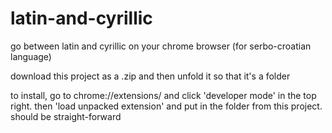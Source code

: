 # latin-and-cyrillic
go between latin and cyrillic on your chrome browser (for serbo-croatian language)

download this project as a .zip and then unfold it so that it's a folder

to install, go to chrome://extensions/ and click 'developer mode' in the top right. then 'load unpacked extension' and put in the folder from this project. should be straight-forward
